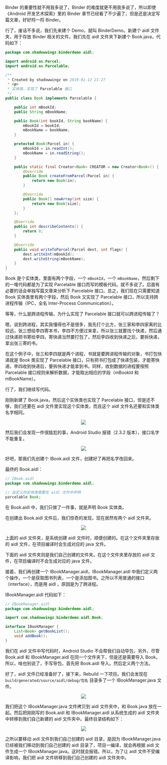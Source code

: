 Binder 的重要性就不用我多说了，Binder 的难度就更不用我多说了，所以即使《Android 开发艺术探索》里的 Binder 章节已经看了不少遍了，但是还是决定写篇文章，好好捋一捋 Binder。

行了，废话不多说，我们先来建个 Demo，就叫 BinderDemo。新建个 aidl 文件夹，用于存放 Binder 相关的文件。我们先在 aidl 文件夹下新建个 Book.java，代码如下：

```java
package com.shadowwingz.binderdemo.aidl;

import android.os.Parcel;
import android.os.Parcelable;

/**
 * Created by shadowwingz on 2019-01-12 21:27
 * <p>
 * 实体类，实现了 Parcelable 接口
 */
public class Book implements Parcelable {

    public int mBookId;
    public String mBookName;

    public Book(int bookId, String bookName) {
        mBookId = bookId;
        mBookName = bookName;
    }

    protected Book(Parcel in) {
        mBookId = in.readInt();
        mBookName = in.readString();
    }

    public static final Creator<Book> CREATOR = new Creator<Book>() {
        @Override
        public Book createFromParcel(Parcel in) {
            return new Book(in);
        }

        @Override
        public Book[] newArray(int size) {
            return new Book[size];
        }
    };

    @Override
    public int describeContents() {
        return 0;
    }

    @Override
    public void writeToParcel(Parcel dest, int flags) {
        dest.writeInt(mBookId);
        dest.writeString(mBookName);
    }
}
```

Book 是个实体类，里面有两个字段，一个 `mBookId`，一个 `mBookName`，然后剩下的一堆代码都是为了实现 Parcelable 接口而写的模板代码。就不多说了。后面有必要的话会单独写篇文章来分析下 Parcelable 接口。总之，我们现在只需要知道 Book 实体类里有两个字段，然后 Book 又实现了 Parcelable 接口，所以支持跨进程传输（IPC，全名 Inter-Process Communication）。

等等，什么是跨进程传输，为什么实现了 Parcelable 接口就可以跨进程传输了？

嗯，说到跨进程，其实我懂得也不是很多，我先打个比方，张三家和李四家离的比较远，张三想给李四寄本书，李四不方便过来拿，所以张三就要找个快递，然后通过快递把书寄给李四，寄快递当然要打包了，然后李四收到快递之后，要拆快递，拿出张三寄的书。

在这个例子中，张三和李四就是两个进程，书就是要跨进程传输的对象，书打包快递就是 Book 类实现了 Parcelable 接口，只有把书打包成了快递包装，才能寄快递。李四收到快递后，要拆快递才能拿到书。同样，收到数据的进程要按照 Parcelable 接口规则来解析数据，才能取出相应的字段（mBookId 和 mBookName）。

行了，我们继续写代码。

刚刚新建了 Book.java，然后这个实体类也实现了 Parcelable 接口，但是还不够，我们还要在 aidl 文件里实现这个实体类，而且这个 aidl 文件名还要和实体类名字相同。

<p align="center">
  <img src="https://raw.githubusercontent.com/shadowwingz/AndroidLife/master/art/%E5%88%9B%E5%BB%BAaidl%E6%96%87%E4%BB%B6.png"/>
</p>

然后我们会发现一件很尴尬的事，Android Studio 报错（2.3.2 版本），接口名字不能重复。

<p align="center">
  <img src="https://raw.githubusercontent.com/shadowwingz/AndroidLife/master/art/%E6%97%A0%E6%B3%95%E5%88%9B%E5%BB%BABook%E7%9A%84aidl%E6%96%87%E4%BB%B6.png"/>
</p>

好吧，那我们先创建个 IBook.aidl 文件，创建好了再把名字改回来。

最终的 Book.aidl：

```java
// IBook.aidl
package com.shadowwingz.binderdemo.aidl;

// 自定义的实体类需要在 aidl 文件中声明
parcelable Book;
```

在 Book.aidl 中，我们只做了一件事，就是声明 Book 实体类。

在创建出 Book.aidl 文件后，我们惊奇的发现，现在居然有两个 aidl 文件夹。

<p align="center">
  <img src="https://raw.githubusercontent.com/shadowwingz/AndroidLife/master/art/%E4%B8%A4%E4%B8%AAaidl%E6%96%87%E4%BB%B6%E5%A4%B9.png"/>
</p>

上面的 aidl 文件夹，是系统创建 aidl 文件时，顺便创建的。在这个文件夹里存放的 aidl 文件，在项目编译时会生成对应的 java 文件。

下面的 aidl 文件夹则是我们自己创建的文件夹。在这个文件夹里存放的 aidl 文件，在项目编译时不会生成对应的 java 文件。

接着，我们再创建一个 IBookManager.aidl，IBookManager.aidl 中我们定义两个操作，一个是获取图书列表，一个是添加图书。之所以不用普通的接口（interface），而是用 aidl ，原因是为了跨进程。

IBookManager.aidl 代码如下：

```java
// IBookManager.aidl
package com.shadowwingz.binderdemo.aidl;

import com.shadowwingz.binderdemo.aidl.Book;

interface IBookManager {
    List<Book> getBookList();
    void addBook();
}
```

我们在 aidl 文件中写代码时，Android Studio 不会帮我们自动导包，另外，尽管 Book.aidl 和 IBookManager.aidl 在同一个文件夹下，但是还是需要导入 Book。所以，啥也别说了，手写导包，首先把 Book.aidl 导入。然后定义两个方法。

好了，aidl 文件已经准备好了，接下来，Rebuild 一下项目。我们会发现在 `build/generated/source/aidl/debug/包名` 目录多了一个 IBookManager.java 文件。

<p align="center">
  <img src="https://raw.githubusercontent.com/shadowwingz/AndroidLife/master/art/aidl%E6%96%87%E4%BB%B6%E7%94%9F%E6%88%90Binder%E7%B1%BB.png"/>
</p>

我们把这个 IBookManager.java 文件拷贝到 aidl 文件夹中，和 Book.java 放在一起。然后把刚刚写的 Book.aidl 和 IBookManager.aidl 从系统生成的 aidl 文件夹中转移到我们自己新建的 aidl 文件夹中。最终目录结构如下：

<p align="center">
  <img src="https://raw.githubusercontent.com/shadowwingz/AndroidLife/master/art/%E7%A7%BB%E5%8A%A8aidl%E6%96%87%E4%BB%B6.png"/>
</p>

之所以要移动 aidl 文件到我们自己创建的 aidl 目录，是因为 IBookManager.java 已经被我们移动到我们自己创建的 aidl 目录了，项目一编译，就会再根据 aidl 文件生成一个 IBookManager.java。这时就会报错。所以，为了让 aidl 文件不受编译影响，我们把 aidl 文件转移到我们自己创建的 aidl 文件夹中。